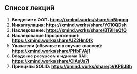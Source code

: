 ## Список лекций

1. **Введение в ООП: https://xmind.works/share/dnBlpqnq**
2. **Инкапсуляция: https://xmind.works/share/YO10QDsh**
3. **Наследование: https://xmind.works/share/BT9HeQfQ**
4. **Наследование (продолжение): https://xmind.works/share/UZ2Hm0fk**
5. **Указатели (обычные и в случае классов): https://xmind.works/share/PHbFVAj1**
6. **Владение ресурсом и идиома RAII: https://xmind.works/share/ClAsUa7I**
7. **Принципы SOLID: https://xmind.works/share/pVKPBJBh**
